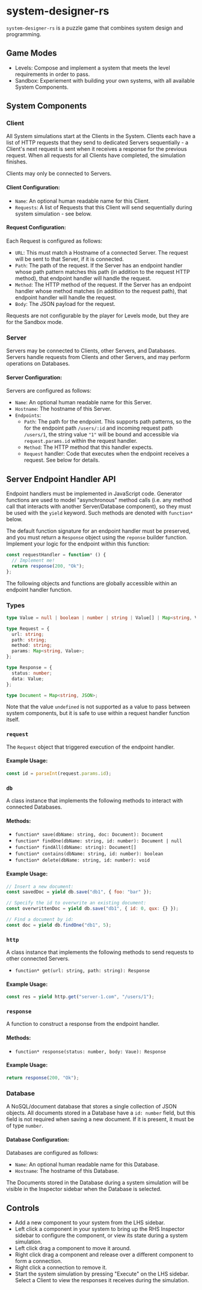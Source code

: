 # system-designer-rs

`system-designer-rs` is a puzzle game that combines system design and programming.

## Game Modes

- Levels: Compose and implement a system that meets the level requirements in order to pass.
- Sandbox: Experiement with building your own systems, with all available System Components.

## System Components

### Client

All System simulations start at the Clients in the System. Clients each have a list of HTTP requests that they send to dedicated Servers sequentially - a Client's next request is sent when it receives a response for the previous request. When all requests for all Clients have completed, the simulation finishes.

Clients may only be connected to Servers.

#### Client Configuration:

- `Name`: An optional human readable name for this Client.
- `Requests`: A list of Requests that this Client will send sequentially during system simulation - see below.

#### Request Configuration:

Each Request is configured as follows:

- `URL`: This must match a Hostname of a connected Server. The request will be sent to that Server, if it is connected.
- `Path`: The path of the request. If the Server has an endpoint handler whose path pattern matches this path (in addition to the request HTTP method), that endpoint handler will handle the request.
- `Method`: The HTTP method of the request. If the Server has an endpoint handler whose method matches (in addition to the request path), that endpoint handler will handle the request.
- `Body`: The JSON payload for the request.

Requests are not configurable by the player for Levels mode, but they are for the Sandbox mode.

### Server

Servers may be connected to Clients, other Servers, and Databases. Servers handle requests from Clients and other Servers, and may perform operations on Databases.

#### Server Configuration:

Servers are configured as follows:

- `Name`: An optional human readable name for this Server.
- `Hostname`: The hostname of this Server.
- `Endpoints`:
  - `Path`: The path for the endpoint. This supports path patterns, so the for the endpoint path `/users/:id` and incoming request path `/users/1`, the string value `"1"` will be bound and accessible via `request.params.id` within the request handler.
  - `Method`: The HTTP method that this handler expects.
  - `Request` handler: Code that executes when the endpoint receives a request. See below for details.

## Server Endpoint Handler API

Endpoint handlers must be implemented in JavaScript code. Generator functions are used to model "asynchronous" method calls (i.e. any method call that interacts with another Server/Database component), so they must be used with the `yield` keyword. Such methods are denoted with `function*` below.

The default function signature for an endpoint handler must be preserved, and you must return a `Response` object using the `reponse` builder function. Implement your logic for the endpoint within this function:

```javascript
const requestHandler = function* () {
  // Implement me!
  return response(200, "Ok");
};
```

The following objects and functions are globally accessible within an endpoint handler function.

### Types

```typescript
type Value = null | boolean | number | string | Value[] | Map<string, Value>;

type Request = {
  url: string;
  path: string;
  method: string;
  params: Map<string, Value>;
};

type Response = {
  status: number;
  data: Value;
};

type Document = Map<string, JSON>;
```

Note that the value `undefined` is not supported as a value to pass between system components, but it is safe to use within a request handler function itself.

### `request`

The `Request` object that triggered execution of the endpoint handler.

#### Example Usage:

```javascript
const id = parseInt(request.params.id);
```

### `db`

A class instance that implements the following methods to interact with connected Databases.

#### Methods:

- `function* save(dbName: string, doc: Document): Document`
- `function* findOne(dbName: string, id: number): Document | null`
- `function* findAll(dbName: string): Document[]`
- `function* contains(dbName: string, id: number): boolean`
- `function* delete(dbName: string, id: number): void`

#### Example Usage:

```javascript
// Insert a new document:
const savedDoc = yield db.save("db1", { foo: "bar" });

// Specify the id to overwrite an existing document:
const overwrittenDoc = yield db.save("db1", { id: 0, qux: {} });

// Find a document by id:
const doc = yield db.findOne("db1", 5);
```

### `http`

A class instance that implements the following methods to send requests to other connected Servers.

- `function* get(url: string, path: string): Response`

#### Example Usage:

```javascript
const res = yield http.get("server-1.com", "/users/1");
```

### `response`

A function to construct a response from the endpoint handler.

#### Methods:

- `function* response(status: number, body: Vaue): Response`

#### Example Usage:

```javascript
return response(200, "Ok");
```

### Database

A NoSQL/document database that stores a single collection of JSON objects. All documents stored in a Database have a `id: number` field, but this field is not required when saving a new document. If it is present, it must be of type `number`.

#### Database Configuration:

Databases are configured as follows:

- `Name`: An optional human readable name for this Database.
- `Hostname`: The hostname of this Database.

The Documents stored in the Database during a system simulation will be visible in the Inspector sidebar when the Database is selected.

## Controls

- Add a new component to your system from the LHS sidebar.
- Left click a component in your system to bring up the RHS Inspector sidebar to configure the component, or view its state during a system simulation.
- Left click drag a component to move it around.
- Right click drag a component and release over a different component to form a connection.
- Right click a connection to remove it.
- Start the system simulation by pressing "Execute" on the LHS sidebar. Select a Client to view the responses it receives during the simulation.
